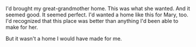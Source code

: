 I'd brought my great-grandmother home. This was what she wanted. And it seemed good. It seemed perfect. I'd wanted a home like this for Mary, too. I'd recognized that this place was better than anything I'd been able to make for her.

But it wasn't a home I would have made for me. 